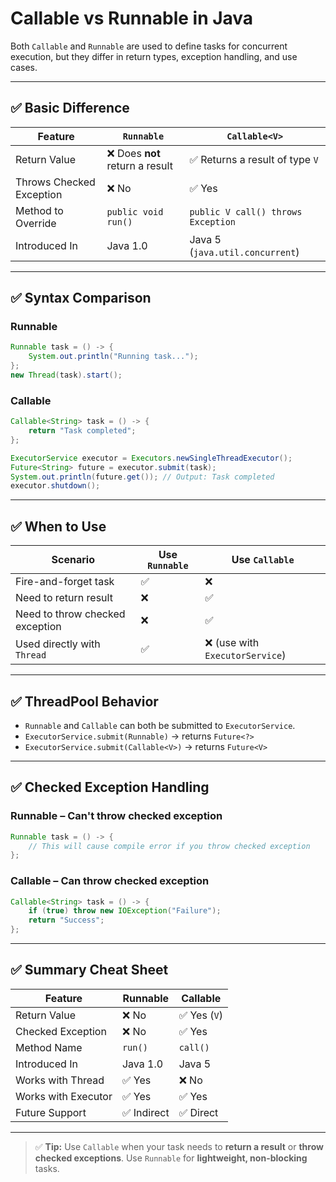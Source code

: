 # Callable vs Runnable in Java

Both `Callable` and `Runnable` are used to define tasks for concurrent execution, but they differ in return types, exception handling, and use cases.

---

## ✅ Basic Difference

| Feature                 | `Runnable`                         | `Callable<V>`                         |
|-------------------------|------------------------------------|----------------------------------------|
| Return Value            | ❌ Does **not** return a result     | ✅ Returns a result of type `V`         |
| Throws Checked Exception| ❌ No                               | ✅ Yes                                  |
| Method to Override      | `public void run()`                | `public V call() throws Exception`     |
| Introduced In           | Java 1.0                           | Java 5 (`java.util.concurrent`)        |

---

## ✅ Syntax Comparison

### Runnable
```java
Runnable task = () -> {
    System.out.println("Running task...");
};
new Thread(task).start();
````

### Callable

```java
Callable<String> task = () -> {
    return "Task completed";
};

ExecutorService executor = Executors.newSingleThreadExecutor();
Future<String> future = executor.submit(task);
System.out.println(future.get()); // Output: Task completed
executor.shutdown();
```

---

## ✅ When to Use

| Scenario                        | Use `Runnable` | Use `Callable`                 |
| ------------------------------- | -------------- | ------------------------------ |
| Fire-and-forget task            | ✅              | ❌                              |
| Need to return result           | ❌              | ✅                              |
| Need to throw checked exception | ❌              | ✅                              |
| Used directly with `Thread`     | ✅              | ❌ (use with `ExecutorService`) |

---

## ✅ ThreadPool Behavior

* `Runnable` and `Callable` can both be submitted to `ExecutorService`.
* `ExecutorService.submit(Runnable)` → returns `Future<?>`
* `ExecutorService.submit(Callable<V>)` → returns `Future<V>`

---

## ✅ Checked Exception Handling

### Runnable – Can't throw checked exception

```java
Runnable task = () -> {
    // This will cause compile error if you throw checked exception
};
```

### Callable – Can throw checked exception

```java
Callable<String> task = () -> {
    if (true) throw new IOException("Failure");
    return "Success";
};
```

---

## ✅ Summary Cheat Sheet

| Feature             | Runnable   | Callable<V> |
| ------------------- | ---------- | ----------- |
| Return Value        | ❌ No       | ✅ Yes (`V`) |
| Checked Exception   | ❌ No       | ✅ Yes       |
| Method Name         | `run()`    | `call()`    |
| Introduced In       | Java 1.0   | Java 5      |
| Works with Thread   | ✅ Yes      | ❌ No        |
| Works with Executor | ✅ Yes      | ✅ Yes       |
| Future Support      | ✅ Indirect | ✅ Direct    |

---

> ✅ **Tip:** Use `Callable` when your task needs to **return a result** or **throw checked exceptions**. Use `Runnable` for **lightweight, non-blocking** tasks.